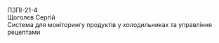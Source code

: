ПЗПІ-21-4\
Щоголєв Сергій\
Система для моніторингу продуктів у холодильниках та управління рецептами
